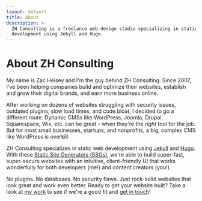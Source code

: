 ```yaml
---
layout: default
title: About
description: >-
  ZH Consulting is a freelance web design studio specializing in static web
  development using Jekyll and Hugo.
---
```

# About ZH Consulting

My name is Zac Heisey and I'm the guy behind ZH Consulting. Since 2007, I've been helping companies build and optimize their websites, establish and grow their digital brands, and earn more business online.

After working on dozens of websites struggling with security issues, outdated plugins, slow load times, and code bloat, I decided to go a different route. Dynamic CMSs like WordPress, Joomla, Drupal, Squarespace, Wix, etc. can be great - when they're the _right_ tool for the job. But for most small businesses, startups, and nonprofits, a big, complex CMS like WordPress is overkill.

ZH Consulting specializes in static web development using [Jekyll](https://jekyllrb.com/) and [Hugo](https://gohugo.io/). With these [Static Site Generators (SSGs)](https://www.smashingmagazine.com/2015/11/modern-static-website-generators-next-big-thing/), we're able to build super-fast, super-secure websites with an intuitive, client-friendly UI that works wonderfully for both developers (me!) and content creators (you!).

No plugins. No databases. No security flaws. Just rock-solid websites that look great and work even better. Ready to get your website built? Take a look at [my work](/work) to see if we're a good fit and [get in touch](/#contact)!

